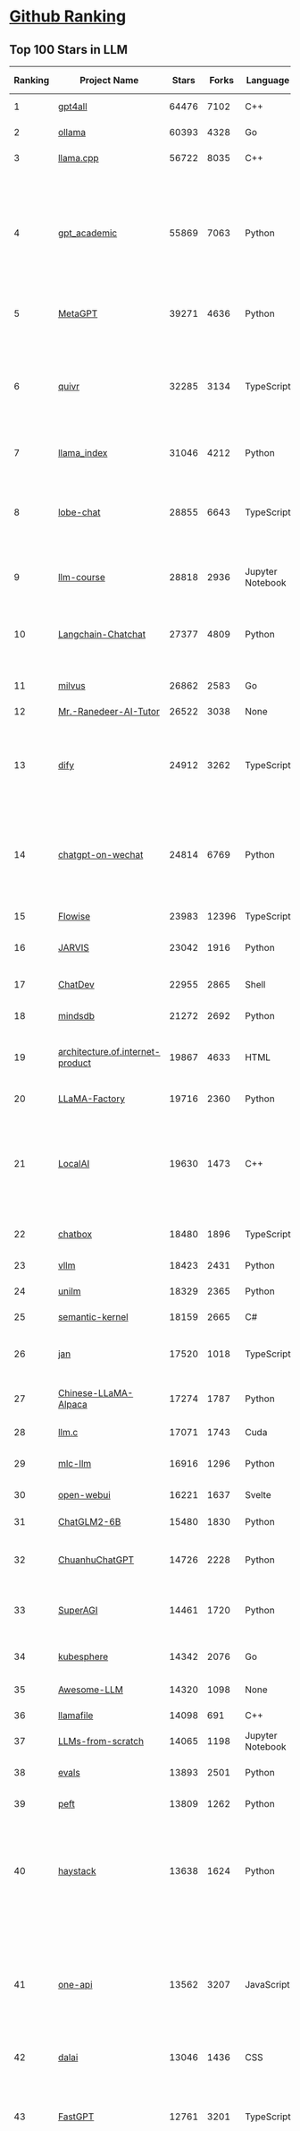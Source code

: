 [Github Ranking](../README.md)
==========

## Top 100 Stars in LLM

| Ranking | Project Name | Stars | Forks | Language | Open Issues | Description | Last Commit |
| ------- | ------------ | ----- | ----- | -------- | ----------- | ----------- | ----------- |
| 1 | [gpt4all](https://github.com/nomic-ai/gpt4all) | 64476 | 7102 | C++ | 389 | gpt4all: run open-source LLMs anywhere | 2024-04-25T17:48:47Z |
| 2 | [ollama](https://github.com/ollama/ollama) | 60393 | 4328 | Go | 693 | Get up and running with Llama 3, Mistral, Gemma, and other large language models. | 2024-04-26T03:10:25Z |
| 3 | [llama.cpp](https://github.com/ggerganov/llama.cpp) | 56722 | 8035 | C++ | 373 | LLM inference in C/C++ | 2024-04-26T03:20:15Z |
| 4 | [gpt_academic](https://github.com/binary-husky/gpt_academic) | 55869 | 7063 | Python | 242 | 为GPT/GLM等LLM大语言模型提供实用化交互接口，特别优化论文阅读/润色/写作体验，模块化设计，支持自定义快捷按钮&函数插件，支持Python和C++等项目剖析&自译解功能，PDF/LaTex论文翻译&总结功能，支持并行问询多种LLM模型，支持chatglm3等本地模型。接入通义千问, deepseekcoder, 讯飞星火, 文心一言, llama2, rwkv, claude2, moss等。 | 2024-04-26T00:50:47Z |
| 5 | [MetaGPT](https://github.com/geekan/MetaGPT) | 39271 | 4636 | Python | 226 | 🌟 The Multi-Agent Framework: First AI Software Company, Towards Natural Language Programming | 2024-04-25T02:40:43Z |
| 6 | [quivr](https://github.com/QuivrHQ/quivr) | 32285 | 3134 | TypeScript | 101 | Your GenAI Second Brain 🧠  A personal productivity assistant (RAG) ⚡️🤖 Chat with your docs (PDF, CSV, ...)  & apps using Langchain, GPT 3.5 / 4 turbo, Private, Anthropic, VertexAI, Ollama, LLMs, Groq  that you can share with users !  Local & Private alternative to OpenAI GPTs & ChatGPT powered by retrieval-augmented generation. | 2024-04-26T00:12:50Z |
| 7 | [llama_index](https://github.com/run-llama/llama_index) | 31046 | 4212 | Python | 655 | LlamaIndex is a data framework for your LLM applications | 2024-04-26T02:14:33Z |
| 8 | [lobe-chat](https://github.com/lobehub/lobe-chat) | 28855 | 6643 | TypeScript | 287 | 🤯 Lobe Chat - an open-source, modern-design LLMs/AI chat framework. Supports Multi AI Providers( OpenAI / Claude 3 / Gemini / Perplexity / Bedrock / Azure / Mistral / Ollama ), Multi-Modals (Vision/TTS) and plugin system. One-click FREE deployment of your private ChatGPT chat application. | 2024-04-26T02:24:04Z |
| 9 | [llm-course](https://github.com/mlabonne/llm-course) | 28818 | 2936 | Jupyter Notebook | 28 | Course to get into Large Language Models (LLMs) with roadmaps and Colab notebooks. | 2024-04-19T15:57:27Z |
| 10 | [Langchain-Chatchat](https://github.com/chatchat-space/Langchain-Chatchat) | 27377 | 4809 | Python | 423 | Langchain-Chatchat（原Langchain-ChatGLM）基于 Langchain 与 ChatGLM 等语言模型的本地知识库问答 \| Langchain-Chatchat (formerly langchain-ChatGLM), local knowledge based LLM (like ChatGLM) QA app with langchain  | 2024-04-26T02:37:31Z |
| 11 | [milvus](https://github.com/milvus-io/milvus) | 26862 | 2583 | Go | 612 | A cloud-native vector database, storage for next generation AI applications | 2024-04-26T03:18:04Z |
| 12 | [Mr.-Ranedeer-AI-Tutor](https://github.com/JushBJJ/Mr.-Ranedeer-AI-Tutor) | 26522 | 3038 | None | 11 | A GPT-4 AI Tutor Prompt for customizable personalized learning experiences. | 2024-03-25T13:06:55Z |
| 13 | [dify](https://github.com/langgenius/dify) | 24912 | 3262 | TypeScript | 106 | Dify is an open-source LLM app development platform. Dify's intuitive interface combines AI workflow, RAG pipeline, agent capabilities, model management, observability features and more, letting you quickly go from prototype to production. | 2024-04-26T03:04:12Z |
| 14 | [chatgpt-on-wechat](https://github.com/zhayujie/chatgpt-on-wechat) | 24814 | 6769 | Python | 382 | 基于大模型搭建的聊天机器人，同时支持 企业微信、微信 公众号、飞书、钉钉 等接入，可选择GPT3.5/GPT4.0/Claude/文心一言/讯飞星火/通义千问/Gemini/GLM-4/Claude/LinkAI，能处理文本、语音和图片，访问操作系统和互联网，支持基于自有知识库进行定制企业智能客服。 | 2024-04-24T14:25:10Z |
| 15 | [Flowise](https://github.com/FlowiseAI/Flowise) | 23983 | 12396 | TypeScript | 293 | Drag & drop UI to build your customized LLM flow | 2024-04-25T22:08:56Z |
| 16 | [JARVIS](https://github.com/microsoft/JARVIS) | 23042 | 1916 | Python | 73 | JARVIS, a system to connect LLMs with ML community. Paper: https://arxiv.org/pdf/2303.17580.pdf | 2024-04-24T01:38:16Z |
| 17 | [ChatDev](https://github.com/OpenBMB/ChatDev) | 22955 | 2865 | Shell | 17 | Create Customized Software using Natural Language Idea (through LLM-powered Multi-Agent Collaboration) | 2024-04-26T02:04:29Z |
| 18 | [mindsdb](https://github.com/mindsdb/mindsdb) | 21272 | 2692 | Python | 366 | The platform for customizing AI from enterprise data | 2024-04-25T23:28:26Z |
| 19 | [architecture.of.internet-product](https://github.com/davideuler/architecture.of.internet-product) | 19867 | 4633 | HTML | 3 | 互联网公司技术架构，微信/淘宝/微博/腾讯/阿里/美团点评/百度/OpenAI/Google/Facebook/Amazon/eBay的架构，欢迎PR补充 | 2024-02-17T12:02:24Z |
| 20 | [LLaMA-Factory](https://github.com/hiyouga/LLaMA-Factory) | 19716 | 2360 | Python | 54 | Unify Efficient Fine-Tuning of 100+ LLMs | 2024-04-25T22:41:42Z |
| 21 | [LocalAI](https://github.com/mudler/LocalAI) | 19630 | 1473 | C++ | 252 | :robot: The free, Open Source OpenAI alternative. Self-hosted, community-driven and local-first. Drop-in replacement for OpenAI running on consumer-grade hardware. No GPU required. Runs gguf, transformers, diffusers and many more models architectures. It allows to generate Text, Audio, Video, Images. Also with voice cloning capabilities. | 2024-04-26T02:56:09Z |
| 22 | [chatbox](https://github.com/Bin-Huang/chatbox) | 18480 | 1896 | TypeScript | 223 | Chatbox is a desktop client for ChatGPT, Claude and other LLMs, available on Windows, Mac, Linux | 2024-04-18T08:15:47Z |
| 23 | [vllm](https://github.com/vllm-project/vllm) | 18423 | 2431 | Python | 704 | A high-throughput and memory-efficient inference and serving engine for LLMs | 2024-04-26T03:14:41Z |
| 24 | [unilm](https://github.com/microsoft/unilm) | 18329 | 2365 | Python | 523 | Large-scale Self-supervised Pre-training Across Tasks, Languages, and Modalities | 2024-04-25T04:50:27Z |
| 25 | [semantic-kernel](https://github.com/microsoft/semantic-kernel) | 18159 | 2665 | C# | 386 | Integrate cutting-edge LLM technology quickly and easily into your apps | 2024-04-26T03:11:30Z |
| 26 | [jan](https://github.com/janhq/jan) | 17520 | 1018 | TypeScript | 182 | Jan is an open source alternative to ChatGPT that runs 100% offline on your computer. Multiple engine support (llama.cpp, TensorRT-LLM) | 2024-04-25T22:06:53Z |
| 27 | [Chinese-LLaMA-Alpaca](https://github.com/ymcui/Chinese-LLaMA-Alpaca) | 17274 | 1787 | Python | 3 | 中文LLaMA&Alpaca大语言模型+本地CPU/GPU训练部署 (Chinese LLaMA & Alpaca LLMs) | 2024-04-24T02:28:48Z |
| 28 | [llm.c](https://github.com/karpathy/llm.c) | 17071 | 1743 | Cuda | 41 | LLM training in simple, raw C/CUDA | 2024-04-25T23:07:26Z |
| 29 | [mlc-llm](https://github.com/mlc-ai/mlc-llm) | 16916 | 1296 | Python | 212 | Enable everyone to develop, optimize and deploy AI models natively on everyone's devices. | 2024-04-26T01:05:18Z |
| 30 | [open-webui](https://github.com/open-webui/open-webui) | 16221 | 1637 | Svelte | 104 | User-friendly WebUI for LLMs (Formerly Ollama WebUI) | 2024-04-26T01:11:25Z |
| 31 | [ChatGLM2-6B](https://github.com/THUDM/ChatGLM2-6B) | 15480 | 1830 | Python | 421 | ChatGLM2-6B: An Open Bilingual Chat LLM \| 开源双语对话语言模型 | 2024-04-11T03:31:03Z |
| 32 | [ChuanhuChatGPT](https://github.com/GaiZhenbiao/ChuanhuChatGPT) | 14726 | 2228 | Python | 104 | GUI for ChatGPT API and many LLMs. Supports agents, file-based QA, GPT finetuning and query with web search. All with a neat UI. | 2024-04-23T08:27:38Z |
| 33 | [SuperAGI](https://github.com/TransformerOptimus/SuperAGI) | 14461 | 1720 | Python | 127 | <⚡️> SuperAGI - A dev-first open source autonomous AI agent framework. Enabling developers to build, manage & run useful autonomous agents quickly and reliably. | 2024-04-08T04:34:05Z |
| 34 | [kubesphere](https://github.com/kubesphere/kubesphere) | 14342 | 2076 | Go | 457 | The container platform tailored for Kubernetes multi-cloud, datacenter, and edge management ⎈ 🖥 ☁️ | 2024-03-19T02:41:34Z |
| 35 | [Awesome-LLM](https://github.com/Hannibal046/Awesome-LLM) | 14320 | 1098 | None | 0 | Awesome-LLM: a curated list of Large Language Model | 2024-04-22T07:14:39Z |
| 36 | [llamafile](https://github.com/Mozilla-Ocho/llamafile) | 14098 | 691 | C++ | 65 | Distribute and run LLMs with a single file. | 2024-04-25T23:10:20Z |
| 37 | [LLMs-from-scratch](https://github.com/rasbt/LLMs-from-scratch) | 14065 | 1198 | Jupyter Notebook | 0 | Implementing a ChatGPT-like LLM from scratch, step by step | 2024-04-25T12:20:54Z |
| 38 | [evals](https://github.com/openai/evals) | 13893 | 2501 | Python | 84 | Evals is a framework for evaluating LLMs and LLM systems, and an open-source registry of benchmarks. | 2024-04-23T02:28:37Z |
| 39 | [peft](https://github.com/huggingface/peft) | 13809 | 1262 | Python | 45 | 🤗 PEFT: State-of-the-art Parameter-Efficient Fine-Tuning. | 2024-04-25T18:35:16Z |
| 40 | [haystack](https://github.com/deepset-ai/haystack) | 13638 | 1624 | Python | 169 | :mag: LLM orchestration framework to build customizable, production-ready LLM applications. Connect components (models, vector DBs, file converters) to pipelines or agents that can interact with your data. With advanced retrieval methods, it's best suited for building RAG, question answering, semantic search or conversational agent chatbots. | 2024-04-25T19:50:37Z |
| 41 | [one-api](https://github.com/songquanpeng/one-api) | 13562 | 3207 | JavaScript | 452 | OpenAI 接口管理 & 分发系统，支持 Azure、Anthropic Claude、Google PaLM 2 & Gemini、智谱 ChatGLM、百度文心一言、讯飞星火认知、阿里通义千问、360 智脑以及腾讯混元，可用于二次分发管理 key，仅单可执行文件，已打包好 Docker 镜像，一键部署，开箱即用. OpenAI key management & redistribution system, using a single API for all LLMs, and features an English UI. | 2024-04-26T02:38:57Z |
| 42 | [dalai](https://github.com/cocktailpeanut/dalai) | 13046 | 1436 | CSS | 295 | The simplest way to run LLaMA on your local machine | 2023-11-29T19:27:33Z |
| 43 | [FastGPT](https://github.com/labring/FastGPT) | 12761 | 3201 | TypeScript | 102 | FastGPT is a knowledge-based platform built on the LLMs, offers a comprehensive suite of out-of-the-box capabilities such as data processing, RAG retrieval, and visual AI workflow orchestration, letting you easily develop and deploy complex question-answering systems without the need for extensive setup or configuration. | 2024-04-26T02:54:39Z |
| 44 | [crawlee](https://github.com/apify/crawlee) | 12136 | 507 | TypeScript | 103 | Crawlee—A web scraping and browser automation library for Node.js to build reliable crawlers. In JavaScript and TypeScript. Extract data for AI, LLMs, RAG, or GPTs. Download HTML, PDF, JPG, PNG, and other files from websites. Works with Puppeteer, Playwright, Cheerio, JSDOM, and raw HTTP. Both headful and headless mode. With proxy rotation. | 2024-04-26T00:58:21Z |
| 45 | [anything-llm](https://github.com/Mintplex-Labs/anything-llm) | 12131 | 1284 | JavaScript | 92 | The all-in-one Desktop & Docker AI application with full RAG and AI Agent capabilities. | 2024-04-26T00:54:19Z |
| 46 | [ChatGLM3](https://github.com/THUDM/ChatGLM3) | 12039 | 1376 | Python | 12 | ChatGLM3 series: Open Bilingual Chat LLMs \| 开源双语对话语言模型 | 2024-04-24T03:26:26Z |
| 47 | [botpress](https://github.com/botpress/botpress) | 11954 | 1645 | TypeScript | 7 | The open-source hub to build & deploy GPT/LLM Agents ⚡️ | 2024-04-26T00:57:24Z |
| 48 | [RWKV-LM](https://github.com/BlinkDL/RWKV-LM) | 11631 | 800 | Python | 59 | RWKV is an RNN with transformer-level LLM performance. It can be directly trained like a GPT (parallelizable). So it's combining the best of RNN and transformer - great performance, fast inference, saves VRAM, fast training, "infinite" ctx_len, and free sentence embedding. | 2024-04-25T17:35:38Z |
| 49 | [PaddleNLP](https://github.com/PaddlePaddle/PaddleNLP) | 11419 | 2806 | Python | 589 | 👑 Easy-to-use and powerful NLP and LLM library with 🤗 Awesome model zoo, supporting wide-range of NLP tasks from research to industrial applications, including 🗂Text Classification,  🔍 Neural Search, ❓ Question Answering, ℹ️ Information Extraction, 📄 Document Intelligence, 💌 Sentiment Analysis etc. | 2024-04-26T01:53:22Z |
| 50 | [DB-GPT](https://github.com/eosphoros-ai/DB-GPT) | 10996 | 1367 | Python | 138 | AI Native Data App Development framework with AWEL(Agentic Workflow Expression Language) and Agents | 2024-04-26T03:05:47Z |
| 51 | [pandas-ai](https://github.com/Sinaptik-AI/pandas-ai) | 10972 | 987 | Python | 223 | Chat with your database (SQL, CSV, pandas, polars, mongodb, noSQL, etc). PandasAI makes data analysis conversational using LLMs (GPT 3.5 / 4, Anthropic, VertexAI) and RAG. | 2024-04-25T14:42:05Z |
| 52 | [Qwen](https://github.com/QwenLM/Qwen) | 10926 | 880 | Python | 95 | The official repo of Qwen (通义千问) chat & pretrained large language model proposed by Alibaba Cloud. | 2024-04-24T10:14:37Z |
| 53 | [continue](https://github.com/continuedev/continue) | 10898 | 665 | TypeScript | 200 | ⏩ Open-source VS Code and JetBrains extensions that enable you to easily create your own modular AI software development system | 2024-04-26T02:27:48Z |
| 54 | [ludwig](https://github.com/ludwig-ai/ludwig) | 10804 | 1163 | Python | 298 | Low-code framework for building custom LLMs, neural networks, and other AI models | 2024-04-25T21:22:49Z |
| 55 | [Llama-Chinese](https://github.com/LlamaFamily/Llama-Chinese) | 10597 | 969 | Python | 164 | Llama中文社区，Llama3在线体验和微调模型已开放，实时汇总最新Llama3学习资料，已将所有代码更新适配Llama3，构建最好的中文Llama大模型，完全开源可商用 | 2024-04-24T03:25:02Z |
| 56 | [h2ogpt](https://github.com/h2oai/h2ogpt) | 10414 | 1159 | Python | 229 | Private chat with local GPT with document, images, video, etc. 100% private, Apache 2.0. Supports oLLaMa, Mixtral, llama.cpp, and more. Demo: https://gpt.h2o.ai/ https://codellama.h2o.ai/ | 2024-04-25T23:20:02Z |
| 57 | [llama-gpt](https://github.com/getumbrel/llama-gpt) | 10307 | 656 | TypeScript | 79 | A self-hosted, offline, ChatGPT-like chatbot. Powered by Llama 2. 100% private, with no data leaving your device. New: Code Llama support! | 2024-04-23T18:56:06Z |
| 58 | [open-llms](https://github.com/eugeneyan/open-llms) | 10161 | 606 | None | 0 | 📋 A list of open LLMs available for commercial use. | 2024-03-21T03:33:18Z |
| 59 | [MoneyPrinterTurbo](https://github.com/harry0703/MoneyPrinterTurbo) | 10110 | 1573 | Python | 18 | 利用AI大模型，一键生成高清短视频 Generate short videos with one click using AI LLM. | 2024-04-26T03:15:17Z |
| 60 | [gorilla](https://github.com/ShishirPatil/gorilla) | 10026 | 762 | Python | 51 | Gorilla: An API store for LLMs | 2024-04-25T21:51:42Z |
| 61 | [Awesome-Chinese-LLM](https://github.com/HqWu-HITCS/Awesome-Chinese-LLM) | 9795 | 863 | None | 1 | 整理开源的中文大语言模型，以规模较小、可私有化部署、训练成本较低的模型为主，包括底座模型，垂直领域微调及应用，数据集与教程等。 | 2024-04-10T01:45:39Z |
| 62 | [ml-engineering](https://github.com/stas00/ml-engineering) | 9746 | 584 | Python | 0 | Machine Learning Engineering Open Book | 2024-04-21T02:07:31Z |
| 63 | [qlora](https://github.com/artidoro/qlora) | 9405 | 767 | Jupyter Notebook | 183 | QLoRA: Efficient Finetuning of Quantized LLMs | 2023-10-03T12:37:11Z |
| 64 | [llm-cookbook](https://github.com/datawhalechina/llm-cookbook) | 9373 | 1117 | Jupyter Notebook | 6 | 面向开发者的 LLM 入门教程，吴恩达大模型系列课程中文版 | 2024-04-14T22:29:33Z |
| 65 | [web-llm](https://github.com/mlc-ai/web-llm) | 9087 | 554 | TypeScript | 86 | Bringing large-language models and chat to web browsers. Everything runs inside the browser with no server support. | 2024-04-24T22:45:23Z |
| 66 | [llama-recipes](https://github.com/meta-llama/llama-recipes) | 9086 | 1280 | Jupyter Notebook | 130 | Scripts for fine-tuning Meta Llama3 with composable FSDP & PEFT methods to cover single/multi-node GPUs. Supports default & custom datasets for applications such as summarization and Q&A. Supporting a number of candid inference solutions such as HF TGI, VLLM for local or cloud deployment. Demo apps to showcase Meta Llama3 for WhatsApp & Messenger. | 2024-04-26T03:18:08Z |
| 67 | [WizardLM](https://github.com/nlpxucan/WizardLM) | 8885 | 682 | Python | 156 | LLMs build upon Evol Insturct: WizardLM, WizardCoder, WizardMath | 2024-04-16T00:10:45Z |
| 68 | [plandex](https://github.com/plandex-ai/plandex) | 8807 | 668 | Go | 18 | An AI coding engine for building complex, real-world software with LLMs | 2024-04-16T16:42:17Z |
| 69 | [LLMSurvey](https://github.com/RUCAIBox/LLMSurvey) | 8774 | 672 | Python | 17 | The official GitHub page for the survey paper "A Survey of Large Language Models". | 2024-01-10T01:24:56Z |
| 70 | [OpenLLM](https://github.com/bentoml/OpenLLM) | 8769 | 555 | Python | 85 | Run any open-source LLMs, such as Llama 2, Mistral, as OpenAI compatible API endpoint, locally and in the cloud. | 2024-04-24T20:23:25Z |
| 71 | [mistral-src](https://github.com/mistralai/mistral-src) | 8671 | 749 | Jupyter Notebook | 89 | Reference implementation of Mistral AI 7B v0.1 model. | 2024-03-18T07:45:12Z |
| 72 | [petals](https://github.com/bigscience-workshop/petals) | 8665 | 460 | Python | 74 | 🌸 Run LLMs at home, BitTorrent-style. Fine-tuning and inference up to 10x faster than offloading | 2024-04-25T11:03:13Z |
| 73 | [MemGPT](https://github.com/cpacker/MemGPT) | 8642 | 955 | Python | 187 | Building persistent LLM agents with long-term memory 📚🦙 | 2024-04-25T14:28:27Z |
| 74 | [Self-Hosting-Guide](https://github.com/mikeroyal/Self-Hosting-Guide) | 8617 | 444 | Dockerfile | 4 | Self-Hosting Guide. Learn all about  locally hosting (on premises & private web servers) and managing software applications by yourself or your organization. Including Cloud, LLMs, WireGuard, Automation, Home Assistant, and Networking. | 2024-02-18T18:45:21Z |
| 75 | [LLMsPracticalGuide](https://github.com/Mooler0410/LLMsPracticalGuide) | 8524 | 644 | None | 9 | A curated list of practical guide resources of LLMs (LLMs Tree, Examples, Papers) | 2024-04-22T20:34:50Z |
| 76 | [embedchain](https://github.com/embedchain/embedchain) | 8457 | 1051 | Python | 148 | Personalizing LLM Responses | 2024-04-22T19:58:27Z |
| 77 | [nebuly](https://github.com/nebuly-ai/nebuly) | 8366 | 650 | Python | 98 | The user analytics platform for LLMs | 2023-10-28T10:19:07Z |
| 78 | [shell_gpt](https://github.com/TheR1D/shell_gpt) | 8281 | 650 | Python | 37 | A command-line productivity tool powered by AI large language models like GPT-4, will help you accomplish your tasks faster and more efficiently. | 2024-04-24T08:35:09Z |
| 79 | [litellm](https://github.com/BerriAI/litellm) | 8250 | 891 | Python | 504 | Call all LLM APIs using the OpenAI format. Use Bedrock, Azure, OpenAI, Cohere, Anthropic, Ollama, Sagemaker, HuggingFace, Replicate (100+ LLMs) | 2024-04-26T03:07:54Z |
| 80 | [promptflow](https://github.com/microsoft/promptflow) | 8144 | 675 | Python | 73 | Build high-quality LLM apps - from prototyping, testing to production deployment and monitoring. | 2024-04-26T03:13:31Z |
| 81 | [minbpe](https://github.com/karpathy/minbpe) | 7931 | 694 | Python | 20 | Minimal, clean code for the Byte Pair Encoding (BPE) algorithm commonly used in LLM tokenization. | 2024-04-23T09:51:11Z |
| 82 | [TypeChat](https://github.com/microsoft/TypeChat) | 7839 | 368 | TypeScript | 54 | TypeChat is a library that makes it easy to build natural language interfaces using types. | 2024-04-22T23:40:14Z |
| 83 | [ai](https://github.com/vercel/ai) | 7723 | 1003 | TypeScript | 157 | Build AI-powered applications with React, Svelte, Vue, and Solid | 2024-04-25T20:46:45Z |
| 84 | [deeplake](https://github.com/activeloopai/deeplake) | 7705 | 590 | Python | 53 | Database for AI. Store Vectors, Images, Texts, Videos, etc. Use with LLMs/LangChain. Store, query, version, & visualize any AI data. Stream data in real-time to PyTorch/TensorFlow. https://activeloop.ai | 2024-04-24T20:40:56Z |
| 85 | [XAgent](https://github.com/OpenBMB/XAgent) | 7488 | 754 | Python | 38 | An Autonomous LLM Agent for Complex Task Solving | 2024-04-06T15:38:48Z |
| 86 | [FreeAskInternet](https://github.com/nashsu/FreeAskInternet) | 7427 | 787 | Python | 43 | FreeAskInternet is a completely free, PRIVATE and LOCALLY running search aggregator & answer generate using MULTI LLMs, without GPU needed. The user can ask a question and the system will  make a multi engine search and combine the search result to LLM and generate the answer based on search results. It's all FREE to use.  | 2024-04-18T06:46:33Z |
| 87 | [unsloth](https://github.com/unslothai/unsloth) | 7312 | 435 | Python | 152 | Finetune Llama 3, Mistral & Gemma LLMs 2-5x faster with 80% less memory | 2024-04-24T15:10:04Z |
| 88 | [activepieces](https://github.com/activepieces/activepieces) | 7178 | 783 | TypeScript | 117 | Your friendliest open source all-in-one automation tool ✨ Workflow automation tool 100+ integration / Enterprise automation tool / Zapier Alternative | 2024-04-26T00:57:36Z |
| 89 | [burn](https://github.com/tracel-ai/burn) | 7034 | 315 | Rust | 172 | Burn is a new comprehensive dynamic Deep Learning Framework built using Rust with extreme flexibility, compute efficiency and portability as its primary goals. | 2024-04-26T03:09:35Z |
| 90 | [txtai](https://github.com/neuml/txtai) | 6986 | 494 | Python | 16 | 💡 All-in-one open-source embeddings database for semantic search, LLM orchestration and language model workflows | 2024-04-25T11:33:52Z |
| 91 | [PowerInfer](https://github.com/SJTU-IPADS/PowerInfer) | 6955 | 365 | C++ | 69 | High-speed Large Language Model Serving on PCs with Consumer-grade GPUs | 2024-04-12T01:57:49Z |
| 92 | [search_with_lepton](https://github.com/leptonai/search_with_lepton) | 6949 | 852 | TypeScript | 27 | Building a quick conversation-based search demo with Lepton AI. | 2024-03-19T14:15:18Z |
| 93 | [Chinese-LLaMA-Alpaca-2](https://github.com/ymcui/Chinese-LLaMA-Alpaca-2) | 6835 | 552 | Python | 5 | 中文LLaMA-2 & Alpaca-2大模型二期项目 + 64K超长上下文模型 (Chinese LLaMA-2 & Alpaca-2 LLMs with 64K long context models) | 2024-04-24T05:05:05Z |
| 94 | [awesome-langchain](https://github.com/kyrolabs/awesome-langchain) | 6686 | 454 | None | 0 | 😎 Awesome list of tools and projects with the awesome LangChain framework | 2024-04-24T11:35:19Z |
| 95 | [litgpt](https://github.com/Lightning-AI/litgpt) | 6624 | 698 | Python | 147 | Pretrain, finetune, deploy 20+ LLMs on your own data. Uses state-of-the-art techniques: flash attention, FSDP, 4-bit, LoRA, and more. | 2024-04-26T01:03:02Z |
| 96 | [TensorRT-LLM](https://github.com/NVIDIA/TensorRT-LLM) | 6548 | 663 | C++ | 490 | TensorRT-LLM provides users with an easy-to-use Python API to define Large Language Models (LLMs) and build TensorRT engines that contain state-of-the-art optimizations to perform inference efficiently on NVIDIA GPUs. TensorRT-LLM also contains components to create Python and C++ runtimes that execute those TensorRT engines. | 2024-04-24T10:00:23Z |
| 97 | [BentoML](https://github.com/bentoml/BentoML) | 6537 | 738 | Python | 212 | The most flexible way to serve AI/ML models in production - Build Model Inference Service, LLM APIs, Inference Graph/Pipelines, Compound AI systems, Multi-Modal, RAG as a Service, and more! | 2024-04-25T12:19:46Z |
| 98 | [vanna](https://github.com/vanna-ai/vanna) | 6492 | 436 | Python | 50 | 🤖 Chat with your SQL database 📊. Accurate Text-to-SQL Generation via LLMs using RAG 🔄. | 2024-04-24T17:05:30Z |
| 99 | [GPTCache](https://github.com/zilliztech/GPTCache) | 6408 | 451 | Python | 53 | Semantic cache for LLMs. Fully integrated with LangChain and llama_index.  | 2024-04-08T07:32:01Z |
| 100 | [unstructured](https://github.com/Unstructured-IO/unstructured) | 6394 | 477 | HTML | 218 | Open source libraries and APIs to build custom preprocessing pipelines for labeling, training, or production machine learning pipelines.  | 2024-04-25T21:33:09Z |

